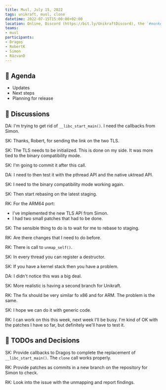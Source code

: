```yaml
---
title: Musl, July 15, 2022
tags: unikraft, musl, clone
datetime: 2022-07-15T15:00:00+02:00
location: Online, Discord (https://bit.ly/UnikraftDiscord), the `#monkey-business` voice channel
teams:
- musl
participants:
- Dragoș
- RobertK
- Simon
- RăzvanD
---
```


## :dart: Agenda

- Updates
- Next steps
- Planning for release

## :closed_book: Discussions

DA: I'm trying to get rid of `__libc_start_main()`.
I need the callbacks from Simon.

SK: Thanks, Robert, for sending the link on the two TLS.

SK: The TLS needs to be initialized.
This is done on my side.
It was more tied to the binary compatibility mode.

SK: I'm going to commit it after this call.

DA: I need to then test it with the pthread API and the native uktread API.

SK: I need to the binary compatibility mode working again.

SK: Then start rebasing on the latest staging.

RK: For the ARM64 port:
* I've implemented the new TLS API from Simon.
* I had two small patches that had to be done.

SK: The sensible thing to do is to wait for me to rebase to staging.

RK: Are there changes that I need to do before.

RK: There is call to `unmap_self()`.

SK: In every thread you can register a destructor.

SK: If you have a kernel stack then you have a problem.

DA: I didn't notice this was a big deal.

SK: More realistic is having a second branch for Unikraft.

RK: The fix should be very similar fo x86 and for ARM.
The problem is the same.

SK: I hope we can do it with generic code.

RK: I can work on this this week, next week I'll be busy.
I'm kind of OK with the patches I have so far, but definitely we'll have to test it.

## :wrench: TODOs and Decisions

SK: Provide callbacks to Dragoș to complete the replacement of `__libc_start_main()`.
The `clone` call works properly.

RK: Provide patches as commits in a new branch on the repository for Simon to check.

RK: Look into the issue with the unmapping and report findings.
